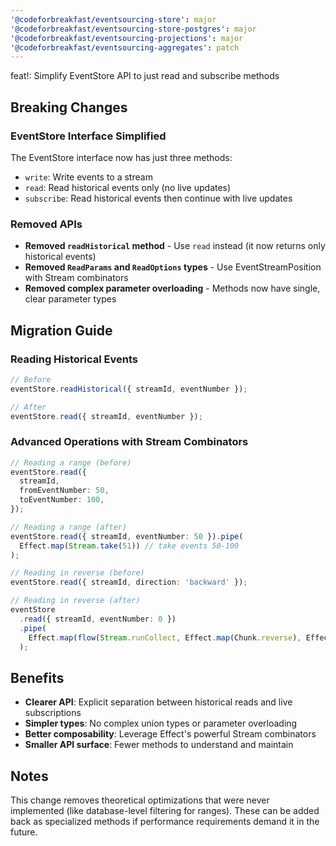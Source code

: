 ```yaml
---
'@codeforbreakfast/eventsourcing-store': major
'@codeforbreakfast/eventsourcing-store-postgres': major
'@codeforbreakfast/eventsourcing-projections': major
'@codeforbreakfast/eventsourcing-aggregates': patch
---
```


feat!: Simplify EventStore API to just read and subscribe methods

## Breaking Changes

### EventStore Interface Simplified

The EventStore interface now has just three methods:

- `write`: Write events to a stream
- `read`: Read historical events only (no live updates)
- `subscribe`: Read historical events then continue with live updates

### Removed APIs

- **Removed `readHistorical` method** - Use `read` instead (it now returns only historical events)
- **Removed `ReadParams` and `ReadOptions` types** - Use EventStreamPosition with Stream combinators
- **Removed complex parameter overloading** - Methods now have single, clear parameter types

## Migration Guide

### Reading Historical Events

```typescript
// Before
eventStore.readHistorical({ streamId, eventNumber });

// After
eventStore.read({ streamId, eventNumber });
```

### Advanced Operations with Stream Combinators

```typescript
// Reading a range (before)
eventStore.read({
  streamId,
  fromEventNumber: 50,
  toEventNumber: 100,
});

// Reading a range (after)
eventStore.read({ streamId, eventNumber: 50 }).pipe(
  Effect.map(Stream.take(51)) // take events 50-100
);

// Reading in reverse (before)
eventStore.read({ streamId, direction: 'backward' });

// Reading in reverse (after)
eventStore
  .read({ streamId, eventNumber: 0 })
  .pipe(
    Effect.map(flow(Stream.runCollect, Effect.map(Chunk.reverse), Effect.flatMap(Stream.fromChunk)))
  );
```

## Benefits

- **Clearer API**: Explicit separation between historical reads and live subscriptions
- **Simpler types**: No complex union types or parameter overloading
- **Better composability**: Leverage Effect's powerful Stream combinators
- **Smaller API surface**: Fewer methods to understand and maintain

## Notes

This change removes theoretical optimizations that were never implemented (like database-level filtering for ranges). These can be added back as specialized methods if performance requirements demand it in the future.
